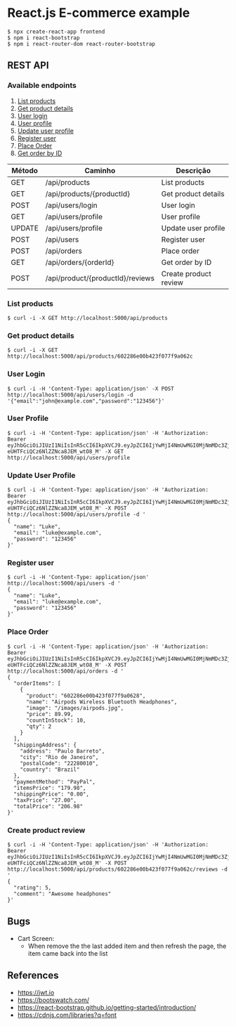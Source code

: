 # React.js E-commerce example

```shell
$ npx create-react-app frontend
$ npm i react-bootstrap
$ npm i react-router-dom react-router-bootstrap
```

## REST API

### Available endpoints

1. [List products](#list-products)
2. [Get product details](#get-product-details)
3. [User login](#user-login)
4. [User profile](#user-profile)
5. [Update user profile](#update-user-profile)
6. [Register user](#register-user)
7. [Place Order](#place-order)
8. [Get order by ID](#get-order-by-id)

Método | Caminho | Descrição
--- | --- | ---
GET | /api/products | List products
GET | /api/products/{productId} | Get product details
POST | /api/users/login | User login
GET | /api/users/profile | User profile
UPDATE | /api/users/profile | Update user profile
POST | /api/users | Register user
POST | /api/orders | Place order
GET | /api/orders/{orderId} | Get order by ID
POST | /api/product/{productId}/reviews | Create product review

### List products

```shell
$ curl -i -X GET http://localhost:5000/api/products
```

### Get product details

```shell
$ curl -i -X GET http://localhost:5000/api/products/602286e00b423f077f9a062c
```

### User Login

```shell
$ curl -i -H 'Content-Type: application/json' -X POST http://localhost:5000/api/users/login -d '{"email":"john@example.com","password":"123456"}'
```

### User Profile

```shell
$ curl -i -H 'Content-Type: application/json' -H 'Authorization: Bearer eyJhbGciOiJIUzI1NiIsInR5cCI6IkpXVCJ9.eyJpZCI6IjYwMjI4NmUwMGI0MjNmMDc3ZjlhMDYyNiIsImlhdCI6MTYxMzAxODQ2MCwiZXhwIjoxNjE1NjEwNDYwfQ.RuHxDw5yS7XXI-eUHTFciQCz6NlZZNca8JEM_wtO8_M' -X GET http://localhost:5000/api/users/profile
```

### Update User Profile

```shell
$ curl -i -H 'Content-Type: application/json' -H 'Authorization: Bearer eyJhbGciOiJIUzI1NiIsInR5cCI6IkpXVCJ9.eyJpZCI6IjYwMjI4NmUwMGI0MjNmMDc3ZjlhMDYyNiIsImlhdCI6MTYxMzAxODQ2MCwiZXhwIjoxNjE1NjEwNDYwfQ.RuHxDw5yS7XXI-eUHTFciQCz6NlZZNca8JEM_wtO8_M' -X POST http://localhost:5000/api/users/profile -d '
{
  "name": "Luke",
  "email": "luke@example.com",
  "password": "123456"
}'
```

### Register user

```shell
$ curl -i -H 'Content-Type: application/json' http://localhost:5000/api/users -d '
{
  "name": "Luke",
  "email": "luke@example.com",
  "password": "123456"
}'
```

### Place Order

```shell
$ curl -i -H 'Content-Type: application/json' -H 'Authorization: Bearer eyJhbGciOiJIUzI1NiIsInR5cCI6IkpXVCJ9.eyJpZCI6IjYwMjI4NmUwMGI0MjNmMDc3ZjlhMDYyNiIsImlhdCI6MTYxMzAxODQ2MCwiZXhwIjoxNjE1NjEwNDYwfQ.RuHxDw5yS7XXI-eUHTFciQCz6NlZZNca8JEM_wtO8_M' -X POST http://localhost:5000/api/orders -d '
{
  "orderItems": [
    {
      "product": "602286e00b423f077f9a0628",
      "name": "Airpods Wireless Bluetooth Headphones",
      "image": "/images/airpods.jpg",
      "price": 89.99,
      "countInStock": 10,
      "qty": 2
    }
  ],
  "shippingAddress": {
    "address": "Paulo Barreto",
    "city": "Rio de Janeiro",
    "postalCode": "22280010",
    "country": "Brazil"
  },
  "paymentMethod": "PayPal",
  "itemsPrice": "179.98",
  "shippingPrice": "0.00",
  "taxPrice": "27.00",
  "totalPrice": "206.98"
}'
```

### Create product review

```shell
$ curl -i -H 'Content-Type: application/json' -H 'Authorization: Bearer eyJhbGciOiJIUzI1NiIsInR5cCI6IkpXVCJ9.eyJpZCI6IjYwMjI4NmUwMGI0MjNmMDc3ZjlhMDYyNiIsImlhdCI6MTYxMzAxODQ2MCwiZXhwIjoxNjE1NjEwNDYwfQ.RuHxDw5yS7XXI-eUHTFciQCz6NlZZNca8JEM_wtO8_M' -X POST http://localhost:5000/api/products/602286e00b423f077f9a062c/reviews -d '
{
  "rating": 5,
  "comment": "Awesome headphones"
}'
```

## Bugs

- Cart Screen:
    - When remove the the last added item and then refresh the page, the item came back into the list

## References

- https://jwt.io
- https://bootswatch.com/
- https://react-bootstrap.github.io/getting-started/introduction/
- https://cdnjs.com/libraries?q=font